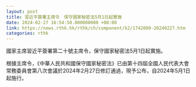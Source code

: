 ```yaml
---
layout: post
title: 習近平簽署主席令　保守國家秘密法5月1日起實施
date: 2024-02-27 16:54:50.000000000 +08:00
link: https://news.rthk.hk/rthk/ch/component/k2/1742089-20240227.htm
categories: rthk
---
```


國家主席習近平簽署第二十號主席令，保守國家秘密法5月1日起實施。

根據主席令，《中華人民共和國保守國家秘密法》已由第十四屆全國人民代表大會常務委員會第八次會議於2024年2月27日修訂通過，現予公布，自2024年5月1日起施行。

